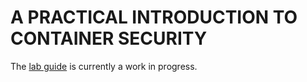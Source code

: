 # A PRACTICAL INTRODUCTION TO CONTAINER SECURITY

The [lab guide](http://consec.eadgbe.net:9000) is currently a work in progress.
